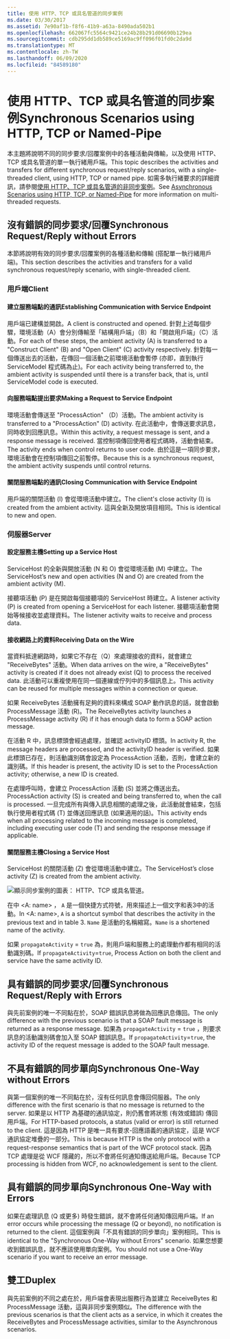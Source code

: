 ```yaml
---
title: 使用 HTTP、TCP 或具名管道的同步案例
ms.date: 03/30/2017
ms.assetid: 7e90af1b-f8f6-41b9-a63a-8490ada502b1
ms.openlocfilehash: 662067fc5564c9421ce24b28b291d06690b129ea
ms.sourcegitcommit: cdb295dd1db589ce5169ac9ff096f01fd0c2da9d
ms.translationtype: MT
ms.contentlocale: zh-TW
ms.lasthandoff: 06/09/2020
ms.locfileid: "84589180"
---
```

# <a name="synchronous-scenarios-using-http-tcp-or-named-pipe"></a><span data-ttu-id="d933e-102">使用 HTTP、TCP 或具名管道的同步案例</span><span class="sxs-lookup"><span data-stu-id="d933e-102">Synchronous Scenarios using HTTP, TCP or Named-Pipe</span></span>
<span data-ttu-id="d933e-103">本主題將說明不同的同步要求/回覆案例中的各種活動與傳輸，以及使用 HTTP、TCP 或具名管道的單一執行緒用戶端。</span><span class="sxs-lookup"><span data-stu-id="d933e-103">This topic describes the activities and transfers for different synchronous request/reply scenarios, with a single-threaded client, using HTTP, TCP or named pipe.</span></span> <span data-ttu-id="d933e-104">如需多執行緒要求的詳細資訊，請參閱[使用 HTTP、TCP 或具名管道的非同步案例](asynchronous-scenarios-using-http-tcp-or-named-pipe.md)。</span><span class="sxs-lookup"><span data-stu-id="d933e-104">See [Asynchronous Scenarios using HTTP, TCP, or Named-Pipe](asynchronous-scenarios-using-http-tcp-or-named-pipe.md) for more information on multi-threaded requests.</span></span>  
  
## <a name="synchronous-requestreply-without-errors"></a><span data-ttu-id="d933e-105">沒有錯誤的同步要求/回覆</span><span class="sxs-lookup"><span data-stu-id="d933e-105">Synchronous Request/Reply without Errors</span></span>  
 <span data-ttu-id="d933e-106">本節將說明有效的同步要求/回覆案例的各種活動和傳輸 (搭配單一執行緒用戶端)。</span><span class="sxs-lookup"><span data-stu-id="d933e-106">This section describes the activities and transfers for a valid synchronous request/reply scenario, with single-threaded client.</span></span>  
  
### <a name="client"></a><span data-ttu-id="d933e-107">用戶端</span><span class="sxs-lookup"><span data-stu-id="d933e-107">Client</span></span>  
  
#### <a name="establishing-communication-with-service-endpoint"></a><span data-ttu-id="d933e-108">建立服務端點的通訊</span><span class="sxs-lookup"><span data-stu-id="d933e-108">Establishing Communication with Service Endpoint</span></span>  
 <span data-ttu-id="d933e-109">用戶端已建構並開啟。</span><span class="sxs-lookup"><span data-stu-id="d933e-109">A client is constructed and opened.</span></span> <span data-ttu-id="d933e-110">針對上述每個步驟，環境活動（A）會分別傳輸至「結構用戶端」（B）和「開啟用戶端」（C）活動。</span><span class="sxs-lookup"><span data-stu-id="d933e-110">For each of these steps, the ambient activity (A) is transferred to a "Construct Client" (B) and "Open Client" (C) activity respectively.</span></span> <span data-ttu-id="d933e-111">針對每一個傳送出去的活動，在傳回一個活動之前環境活動會暫停 (亦即，直到執行 ServiceModel 程式碼為止)。</span><span class="sxs-lookup"><span data-stu-id="d933e-111">For each activity being transferred to, the ambient activity is suspended until there is a transfer back, that is, until ServiceModel code is executed.</span></span>  
  
#### <a name="making-a-request-to-service-endpoint"></a><span data-ttu-id="d933e-112">向服務端點提出要求</span><span class="sxs-lookup"><span data-stu-id="d933e-112">Making a Request to Service Endpoint</span></span>  
 <span data-ttu-id="d933e-113">環境活動會傳送至 "ProcessAction" （D）活動。</span><span class="sxs-lookup"><span data-stu-id="d933e-113">The ambient activity is transferred to a "ProcessAction" (D) activity.</span></span> <span data-ttu-id="d933e-114">在此活動中，會傳送要求訊息，同時收到回應訊息。</span><span class="sxs-lookup"><span data-stu-id="d933e-114">Within this activity, a request message is sent, and a response message is received.</span></span> <span data-ttu-id="d933e-115">當控制項傳回使用者程式碼時，活動會結束。</span><span class="sxs-lookup"><span data-stu-id="d933e-115">The activity ends when control returns to user code.</span></span> <span data-ttu-id="d933e-116">由於這是一項同步要求，環境活動會在控制項傳回之前暫停。</span><span class="sxs-lookup"><span data-stu-id="d933e-116">Because this is a synchronous request, the ambient activity suspends until control returns.</span></span>  
  
#### <a name="closing-communication-with-service-endpoint"></a><span data-ttu-id="d933e-117">關閉服務端點的通訊</span><span class="sxs-lookup"><span data-stu-id="d933e-117">Closing Communication with Service Endpoint</span></span>  
 <span data-ttu-id="d933e-118">用戶端的關閉活動 (I) 會從環境活動中建立。</span><span class="sxs-lookup"><span data-stu-id="d933e-118">The client's close activity (I) is created from the ambient activity.</span></span> <span data-ttu-id="d933e-119">這與全新及開放項目相同。</span><span class="sxs-lookup"><span data-stu-id="d933e-119">This is identical to new and open.</span></span>  
  
### <a name="server"></a><span data-ttu-id="d933e-120">伺服器</span><span class="sxs-lookup"><span data-stu-id="d933e-120">Server</span></span>  
  
#### <a name="setting-up-a-service-host"></a><span data-ttu-id="d933e-121">設定服務主機</span><span class="sxs-lookup"><span data-stu-id="d933e-121">Setting up a Service Host</span></span>  
 <span data-ttu-id="d933e-122">ServiceHost 的全新與開放活動 (N 和 O) 會從環境活動 (M) 中建立。</span><span class="sxs-lookup"><span data-stu-id="d933e-122">The ServiceHost’s new and open activities (N and O) are created from the ambient activity (M).</span></span>  
  
 <span data-ttu-id="d933e-123">接聽項活動 (P) 是在開啟每個接聽項的 ServiceHost 時建立。</span><span class="sxs-lookup"><span data-stu-id="d933e-123">A listener activity (P) is created from opening a ServiceHost for each listener.</span></span> <span data-ttu-id="d933e-124">接聽項活動會開始等候接收並處理資料。</span><span class="sxs-lookup"><span data-stu-id="d933e-124">The listener activity waits to receive and process data.</span></span>  
  
#### <a name="receiving-data-on-the-wire"></a><span data-ttu-id="d933e-125">接收網路上的資料</span><span class="sxs-lookup"><span data-stu-id="d933e-125">Receiving Data on the Wire</span></span>  
 <span data-ttu-id="d933e-126">當資料抵達網路時，如果它不存在（Q）來處理接收的資料，就會建立 "ReceiveBytes" 活動。</span><span class="sxs-lookup"><span data-stu-id="d933e-126">When data arrives on the wire, a "ReceiveBytes" activity is created if it does not already exist (Q) to process the received data.</span></span> <span data-ttu-id="d933e-127">此活動可以重複使用在同一個連線或佇列中的多個訊息上。</span><span class="sxs-lookup"><span data-stu-id="d933e-127">This activity can be reused for multiple messages within a connection or queue.</span></span>  
  
 <span data-ttu-id="d933e-128">如果 ReceiveBytes 活動擁有足夠的資料來構成 SOAP 動作訊息的話，就會啟動 ProcessMessage 活動 (R)。</span><span class="sxs-lookup"><span data-stu-id="d933e-128">The ReceiveBytes activity launches a ProcessMessage activity (R) if it has enough data to form a SOAP action message.</span></span>  
  
 <span data-ttu-id="d933e-129">在活動 R 中，訊息標頭會經過處理，並確認 activityID 標頭。</span><span class="sxs-lookup"><span data-stu-id="d933e-129">In activity R, the message headers are processed, and the activityID header is verified.</span></span> <span data-ttu-id="d933e-130">如果此標頭已存在，則活動識別碼會設定為 ProcessAction 活動，否則，會建立新的識別碼。</span><span class="sxs-lookup"><span data-stu-id="d933e-130">If this header is present, the activity ID is set to the ProcessAction activity; otherwise, a new ID is created.</span></span>  
  
 <span data-ttu-id="d933e-131">在處理呼叫時，會建立 ProcessAction 活動 (S) 並將之傳送出去。</span><span class="sxs-lookup"><span data-stu-id="d933e-131">ProcessAction activity (S) is created and being transferred to, when the call is processed.</span></span> <span data-ttu-id="d933e-132">一旦完成所有與傳入訊息相關的處理之後，此活動就會結束，包括執行使用者程式碼 (T) 並傳送回應訊息 (如果適用的話)。</span><span class="sxs-lookup"><span data-stu-id="d933e-132">This activity ends when all processing related to the incoming message is completed, including executing user code (T) and sending the response message if applicable.</span></span>  
  
#### <a name="closing-a-service-host"></a><span data-ttu-id="d933e-133">關閉服務主機</span><span class="sxs-lookup"><span data-stu-id="d933e-133">Closing a Service Host</span></span>  
 <span data-ttu-id="d933e-134">ServiceHost 的關閉活動 (Z) 會從環境活動中建立。</span><span class="sxs-lookup"><span data-stu-id="d933e-134">The ServiceHost’s close activity (Z) is created from the ambient activity.</span></span>  
  
 ![顯示同步案例的圖表： HTTP、TCP 或具名管道。](./media/synchronous-scenarios-using-http-tcp-or-named-pipe/synchronous-scenario-http-tcp-named-pipes.gif)  
  
 <span data-ttu-id="d933e-136">在中 \<A: name> ， `A` 是一個快捷方式符號，用來描述上一個文字和表3中的活動。</span><span class="sxs-lookup"><span data-stu-id="d933e-136">In \<A: name>, `A` is a shortcut symbol that describes the activity in the previous text and in table 3.</span></span> <span data-ttu-id="d933e-137">`Name` 是活動的名稱縮寫。</span><span class="sxs-lookup"><span data-stu-id="d933e-137">`Name` is a shortened name of the activity.</span></span>  
  
 <span data-ttu-id="d933e-138">如果 `propagateActivity` = `true` 為，則用戶端和服務上的處理動作都有相同的活動識別碼。</span><span class="sxs-lookup"><span data-stu-id="d933e-138">If `propagateActivity`=`true`, Process Action on both the client and service have the same activity ID.</span></span>  
  
## <a name="synchronous-requestreply-with-errors"></a><span data-ttu-id="d933e-139">具有錯誤的同步要求/回覆</span><span class="sxs-lookup"><span data-stu-id="d933e-139">Synchronous Request/Reply with Errors</span></span>  
 <span data-ttu-id="d933e-140">與先前案例的唯一不同點在於，SOAP 錯誤訊息將做為回應訊息傳回。</span><span class="sxs-lookup"><span data-stu-id="d933e-140">The only difference with the previous scenario is that a SOAP fault message is returned as a response message.</span></span> <span data-ttu-id="d933e-141">如果為 `propagateActivity` = `true` ，則要求訊息的活動識別碼會加入至 SOAP 錯誤訊息。</span><span class="sxs-lookup"><span data-stu-id="d933e-141">If `propagateActivity`=`true`, the activity ID of the request message is added to the SOAP fault message.</span></span>  
  
## <a name="synchronous-one-way-without-errors"></a><span data-ttu-id="d933e-142">不具有錯誤的同步單向</span><span class="sxs-lookup"><span data-stu-id="d933e-142">Synchronous One-Way without Errors</span></span>  
 <span data-ttu-id="d933e-143">與第一個案例的唯一不同點在於，沒有任何訊息會傳回伺服器。</span><span class="sxs-lookup"><span data-stu-id="d933e-143">The only difference with the first scenario is that no message is returned to the server.</span></span> <span data-ttu-id="d933e-144">如果是以 HTTP 為基礎的通訊協定，則仍舊會將狀態 (有效或錯誤) 傳回用戶端。</span><span class="sxs-lookup"><span data-stu-id="d933e-144">For HTTP-based protocols, a status (valid or error) is still returned to the client.</span></span> <span data-ttu-id="d933e-145">這是因為 HTTP 是唯一具有要求-回應語義的通訊協定，這是 WCF 通訊協定堆疊的一部分。</span><span class="sxs-lookup"><span data-stu-id="d933e-145">This is because HTTP is the only protocol with a request-response semantics that is part of the WCF protocol stack.</span></span> <span data-ttu-id="d933e-146">因為 TCP 處理是從 WCF 隱藏的，所以不會將任何通知傳送給用戶端。</span><span class="sxs-lookup"><span data-stu-id="d933e-146">Because TCP processing is hidden from WCF, no acknowledgement is sent to the client.</span></span>  
  
## <a name="synchronous-one-way-with-errors"></a><span data-ttu-id="d933e-147">具有錯誤的同步單向</span><span class="sxs-lookup"><span data-stu-id="d933e-147">Synchronous One-Way with Errors</span></span>  
 <span data-ttu-id="d933e-148">如果在處理訊息 (Q 或更多) 時發生錯誤，就不會將任何通知傳回用戶端。</span><span class="sxs-lookup"><span data-stu-id="d933e-148">If an error occurs while processing the message (Q or beyond), no notification is returned to the client.</span></span> <span data-ttu-id="d933e-149">這個案例與「不具有錯誤的同步單向」案例相同。</span><span class="sxs-lookup"><span data-stu-id="d933e-149">This is identical to the "Synchronous One-Way without Errors" scenario.</span></span> <span data-ttu-id="d933e-150">如果您想要收到錯誤訊息，就不應該使用單向案例。</span><span class="sxs-lookup"><span data-stu-id="d933e-150">You should not use a One-Way scenario if you want to receive an error message.</span></span>  
  
## <a name="duplex"></a><span data-ttu-id="d933e-151">雙工</span><span class="sxs-lookup"><span data-stu-id="d933e-151">Duplex</span></span>  
 <span data-ttu-id="d933e-152">與先前案例的不同之處在於，用戶端會表現出服務行為並建立 ReceiveBytes 和 ProcessMessage 活動，這與非同步案例類似。</span><span class="sxs-lookup"><span data-stu-id="d933e-152">The difference with the previous scenarios is that the client acts as a service, in which it creates the ReceiveBytes and ProcessMessage activities, similar to the Asynchronous scenarios.</span></span>
